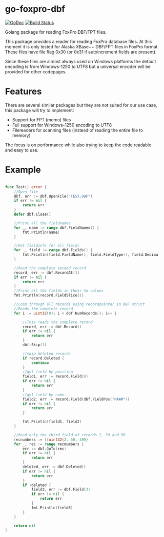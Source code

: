 # go-foxpro-dbf

[![GoDoc](https://godoc.org/github.com/golang/gddo?status.svg)](http://godoc.org/github.com/SebastiaanKlippert/go-foxpro-dbf)
[![Build Status](https://travis-ci.org/SebastiaanKlippert/go-foxpro-dbf.svg?branch=master)](https://travis-ci.org/SebastiaanKlippert/go-foxpro-dbf)


Golang package for reading FoxPro DBF/FPT files.

This package provides a reader for reading FoxPro database files.
At this moment it is only tested for Alaska XBase++ DBF/FPT files in FoxPro format.
These files have file flag 0x30 (or 0x31 if autoincrement fields are present).

Since these files are almost always used on Windows platforms the default encoding is
from Windows-1250 to UTF8 but a universal encoder will be provided for other codepages.

# Features 

There are several similar packages but they are not suited for our use case, this package will try to implement:
* Support for FPT (memo) files
* Full support for Windows-1250 encoding to UTF8
* Filereaders for scanning files (instead of reading the entire file to memory)

The focus is on performance while also trying to keep the code readable and easy to use.

# Example

```go

func Test() error {
	//Open file
	dbf, err := dbf.OpenFile("TEST.DBF")
	if err != nil {
		return err
	}
	defer dbf.Close()

	//Print all the fieldnames
	for _, name := range dbf.FieldNames() {
		fmt.Println(name)
	}

	//Get fieldinfo for all fields
	for _, field := range dbf.Fields() {
		fmt.Println(field.FieldName(), field.FieldType(), field.Decimals /*etc*/)
	}

	//Read the complete second record
	record, err := dbf.RecordAt(1)
	if err != nil {
		return err
	}
	//Print all the fields in their Go values
	fmt.Println(record.FieldSlice())

	//Loop through all records using recordpointer in DBF struct
	//Reads the complete record
	for i := uint32(0); i < dbf.NumRecords(); i++ {

		//This reads the complete record
		record, err := dbf.Record()
		if err != nil {
			return err
		}
		dbf.Skip(1)

		//skip deleted records
		if record.Deleted {
			continue
		}
		//get field by position
		field1, err := record.Field(0)
		if err != nil {
			return err
		}
		//get field by name
		field2, err := record.Field(dbf.FieldPos("NAAM"))
		if err != nil {
			return err
		}

		fmt.Println(field1, field2)
	}

	//Read only the third field of records 2, 30 and 50
	recnumbers := []uint32{2, 50, 300}
	for _, rec := range recnumbers {
		err := dbf.GoTo(rec)
		if err != nil {
			return err
		}
		deleted, err := dbf.Deleted()
		if err != nil {
			return err
		}
		if !deleted {
			field3, err := dbf.Field(3)
			if err != nil {
				return err
			}
			fmt.Println(field3)
		}
	}

	return nil
}
```